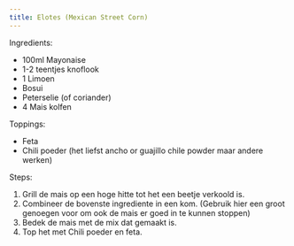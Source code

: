 ```yaml
---
title: Elotes (Mexican Street Corn)
---
```


Ingredients:
- 100ml Mayonaise
- 1-2 teentjes knoflook
- 1 Limoen
- Bosui
- Peterselie (of coriander)
- 4 Mais kolfen

Toppings:
- Feta
- Chili poeder (het liefst ancho or guajillo chile powder maar andere werken)

Steps:
1. Grill de mais op een hoge hitte tot het een beetje verkoold is.
2. Combineer de bovenste ingrediente in een kom. (Gebruik hier een groot genoegen voor om ook de mais er goed in te kunnen stoppen)
3. Bedek de mais met de mix dat gemaakt is.
4. Top het met Chili poeder en feta.
